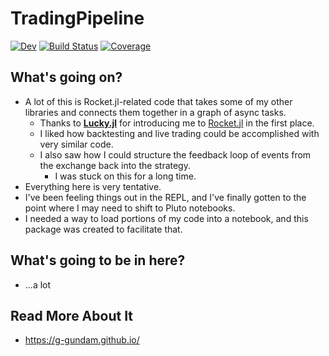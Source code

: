 # TradingPipeline

[![Dev](https://img.shields.io/badge/docs-dev-blue.svg)](https://g-gundam.github.io/TradingPipeline.jl/dev/)
[![Build Status](https://github.com/g-gundam/TradingPipeline.jl/actions/workflows/CI.yml/badge.svg?branch=main)](https://github.com/g-gundam/TradingPipeline.jl/actions/workflows/CI.yml?query=branch%3Amain)
[![Coverage](https://codecov.io/gh/g-gundam/TradingPipeline.jl/branch/main/graph/badge.svg)](https://codecov.io/gh/g-gundam/TradingPipeline.jl)

## What's going on?

- A lot of this is Rocket.jl-related code that takes some of my other libraries and connects them together in a graph of async tasks.
  + Thanks to **[Lucky.jl](https://github.com/oliviermilla/Lucky.jl)** for introducing me to [Rocket.jl](https://github.com/ReactiveBayes/Rocket.jl) in the first place.
  + I liked how backtesting and live trading could be accomplished with very similar code.
  + I also saw how I could structure the feedback loop of events from the exchange back into the strategy.
    - I was stuck on this for a long time.
- Everything here is very tentative.
- I've been feeling things out in the REPL, and I've finally gotten to the point where I may need to shift to Pluto notebooks.
- I needed a way to load portions of my code into a notebook, and this package was created to facilitate that.

## What's going to be in here?

- ...a lot

## Read More About It

- https://g-gundam.github.io/
